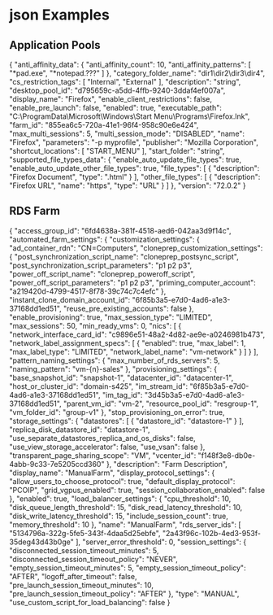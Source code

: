 # json Examples

## Application Pools

{
  "anti_affinity_data": {
    "anti_affinity_count": 10,
    "anti_affinity_patterns": [
      "*pad.exe",
      "*notepad.???"
    ]
  },
  "category_folder_name": "dir1\\dir2\\dir3\\dir4",
  "cs_restriction_tags": [
    "Internal",
    "External"
  ],
  "description": "string",
  "desktop_pool_id": "d795659c-a5dd-4ffb-9240-3ddaf4ef007a",
  "display_name": "Firefox",
  "enable_client_restrictions": false,
  "enable_pre_launch": false,
  "enabled": true,
  "executable_path": "C:\\ProgramData\\Microsoft\\Windows\\Start Menu\\Programs\\Firefox.lnk",
  "farm_id": "855ea6c5-720a-41e1-96f4-958c90e6e424",
  "max_multi_sessions": 5,
  "multi_session_mode": "DISABLED",
  "name": "Firefox",
  "parameters": "-p myprofile",
  "publisher": "Mozilla Corporation",
  "shortcut_locations": [
    "START_MENU"
  ],
  "start_folder": "string",
  "supported_file_types_data": {
    "enable_auto_update_file_types": true,
    "enable_auto_update_other_file_types": true,
    "file_types": [
      {
        "description": "Firefox Document",
        "type": ".html"
      }
    ],
    "other_file_types": [
      {
        "description": "Firefox URL",
        "name": "https",
        "type": "URL"
      }
    ]
  },
  "version": "72.0.2"
}

## RDS Farm

{
  "access_group_id": "6fd4638a-381f-4518-aed6-042aa3d9f14c",
  "automated_farm_settings": {
    "customization_settings": {
      "ad_container_rdn": "CN=Computers",
      "cloneprep_customization_settings": {
        "post_synchronization_script_name": "cloneprep_postsync_script",
        "post_synchronization_script_parameters": "p1 p2 p3",
        "power_off_script_name": "cloneprep_poweroff_script",
        "power_off_script_parameters": "p1 p2 p3",
        "priming_computer_account": "a219420d-4799-4517-8f78-39c74c7c4efc"
      },
      "instant_clone_domain_account_id": "6f85b3a5-e7d0-4ad6-a1e3-37168dd1ed51",
      "reuse_pre_existing_accounts": false
    },
    "enable_provisioning": true,
    "max_session_type": "LIMITED",
    "max_sessions": 50,
    "min_ready_vms": 0,
    "nics": [
      {
        "network_interface_card_id": "c9896e51-48a2-4d82-ae9e-a0246981b473",
        "network_label_assignment_specs": [
          {
            "enabled": true,
            "max_label": 1,
            "max_label_type": "LIMITED",
            "network_label_name": "vm-network"
          }
        ]
      }
    ],
    "pattern_naming_settings": {
      "max_number_of_rds_servers": 5,
      "naming_pattern": "vm-{n}-sales"
    },
    "provisioning_settings": {
      "base_snapshot_id": "snapshot-1",
      "datacenter_id": "datacenter-1",
      "host_or_cluster_id": "domain-s425",
      "im_stream_id": "6f85b3a5-e7d0-4ad6-a1e3-37168dd1ed51",
      "im_tag_id": "3d45b3a5-e7d0-4ad6-a1e3-37168dd1ed51",
      "parent_vm_id": "vm-2",
      "resource_pool_id": "resgroup-1",
      "vm_folder_id": "group-v1"
    },
    "stop_provisioning_on_error": true,
    "storage_settings": {
      "datastores": [
        {
          "datastore_id": "datastore-1"
        }
      ],
      "replica_disk_datastore_id": "datastore-1",
      "use_separate_datastores_replica_and_os_disks": false,
      "use_view_storage_accelerator": false,
      "use_vsan": false
    },
    "transparent_page_sharing_scope": "VM",
    "vcenter_id": "f148f3e8-db0e-4abb-9c33-7e5205ccd360"
  },
  "description": "Farm Description",
  "display_name": "ManualFarm",
  "display_protocol_settings": {
    "allow_users_to_choose_protocol": true,
    "default_display_protocol": "PCOIP",
    "grid_vgpus_enabled": true,
    "session_collaboration_enabled": false
  },
  "enabled": true,
  "load_balancer_settings": {
    "cpu_threshold": 10,
    "disk_queue_length_threshold": 15,
    "disk_read_latency_threshold": 10,
    "disk_write_latency_threshold": 15,
    "include_session_count": true,
    "memory_threshold": 10
  },
  "name": "ManualFarm",
  "rds_server_ids": [
    "5134796a-322g-5fe5-343f-4daa5d25ebfe",
    "2a43f96c-102b-4ed3-953f-35deg43d43b0ge"
  ],
  "server_error_threshold": 0,
  "session_settings": {
    "disconnected_session_timeout_minutes": 5,
    "disconnected_session_timeout_policy": "NEVER",
    "empty_session_timeout_minutes": 5,
    "empty_session_timeout_policy": "AFTER",
    "logoff_after_timeout": false,
    "pre_launch_session_timeout_minutes": 10,
    "pre_launch_session_timeout_policy": "AFTER"
  },
  "type": "MANUAL",
  "use_custom_script_for_load_balancing": false
}